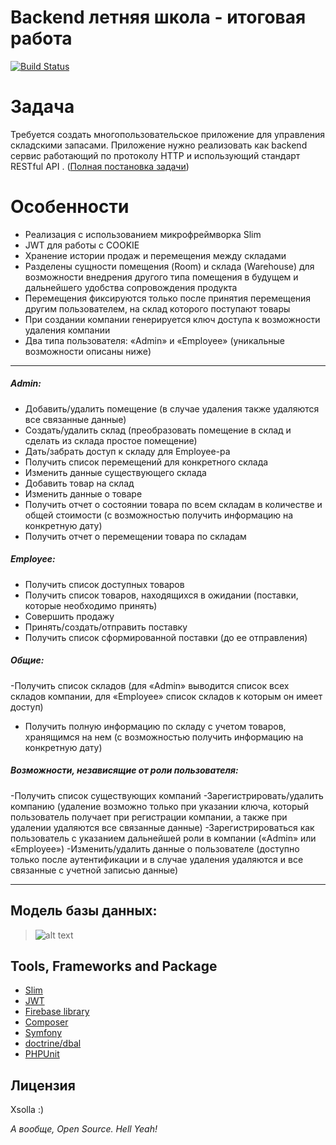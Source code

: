 # Backend летняя школа - итоговая работа

[![Build Status](https://travis-ci.org/joemccann/dillinger.svg?branch=master)](https://travis-ci.org/joemccann/dillinger)

# Задача
Требуется создать многопользовательское приложение для управления складскими запасами. Приложение нужно реализовать как backend сервис работающий по протоколу HTTP и использующий стандарт RESTful API . ([Полная постановка задачи][link_t])


# Особенности

  - Реализация с использованием микрофреймворка Slim
  - JWT для работы с COOKIE
  - Хранение истории продаж и перемещения между складами
  - Разделены сущности помещения (Room) и склада (Warehouse) для возможности внедрения другого типа помещения в будущем и дальнейшего удобства сопровождения продукта
  - Перемещения фиксируются только после принятия перемещения другим пользователем, на склад которого поступают товары
  - При создании компании генерируется ключ доступа к возможности удаления компании
  - Два типа пользователя: «Admin» и «Employee» (уникальные возможности описаны ниже)
  
----
##### Admin:
- Добавить/удалить помещение (в случае удаления также удаляются все связанные данные)
- Создать/удалить склад (преобразовать помещение в склад и сделать из склада простое помещение)
- Дать/забрать доступ к складу для Employee-ра
- Получить список перемещений для конкретного склада
- Изменить данные существующего склада
- Добавить товар на склад
- Изменить данные о товаре
- Получить отчет о состоянии товара по всем складам в количестве и общей стоимости (с возможностью получить информацию на конкретную дату)
- Получить отчет о перемещении товара по складам
    
##### Employee:
- Получить список доступных товаров
- Получить список товаров, находящихся в ожидании (поставки, которые необходимо принять)
- Совершить продажу
- Принять/создать/отправить поставку
- Получить список сформированной поставки (до ее отправления)

##### Общие:
-Получить список складов (для «Admin» выводится список всех складов компании, для «Employee» список складов к которым он имеет доступ)
- Получить полную информацию по складу с учетом товаров, хранящимся на нем (с возможностью получить информацию на конкретную дату)

##### Возможности, независящие от роли пользователя:
-Получить список существующих компаний
-Зарегистрировать/удалить компанию (удаление возможно только при указании ключа, который пользователь получает при регистрации компании, а также при удалении удаляются все связанные данные)
-Зарегистрироваться как пользователь с указанием дальнейшей роли в компании («Admin» или «Employee»)
-Изменить/удалить данные о пользователе (доступно только после аутентификации и в случае удаления удаляются и все связанные с учетной записью данные)

----

## Модель базы данных:
>![alt text](https://cdn1.savepice.ru/uploads/2018/10/1/969477f0bd5e35fb621c4dac7f94b8d7-full.png)

Tools, Frameworks and Package 
----
- [Slim][link_slim]
- [JWT][link_jwt]
- [Firebase library][link_firebase_jwt]
- [Composer][link_composer]
- [Symfony][link_symfony]
- [doctrine/dbal][link_doctrine]
- [PHPUnit][link_phpunit]

Лицензия
----
Xsolla :)

*А вообще, Open Source. Hell Yeah!*

   [link_t]: <https://docs.google.com/document/d/1xNw8AemftD7PvV1hPtp0LJxTPYjQT83cENroMT_chkk/edit>
   [link_slim]: <https://www.slimframework.com>
   [link_jwt]: <https://jwt.io>
   [link_firebase_jwt]: <https://github.com/firebase/php-jwt>
   [link_composer]: <https://getcomposer.org>
   [link_symfony]: <https://symfony.com>
   [link_doctrine]: <https://github.com/doctrine/dbal>
   [link_phpunit]: <https://phpunit.de>
